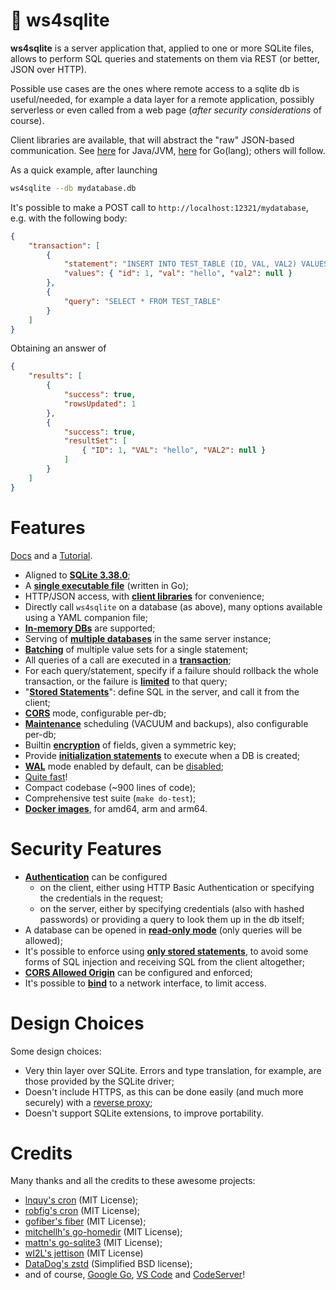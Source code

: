 # 🌱 ws4sqlite

**ws4sqlite** is a server application that, applied to one or more SQLite files, allows to perform SQL queries and statements on them via REST (or better, JSON over HTTP).

Possible use cases are the ones where remote access to a sqlite db is useful/needed, for example a data layer for a remote application, possibly serverless or even called from a web page (*after security considerations* of course).

Client libraries are available, that will abstract the "raw" JSON-based communication. See 
[here](https://github.com/proofrock/ws4sqlite-client-jvm) for Java/JVM, [here](https://github.com/proofrock/ws4sqlite-client-go) for Go(lang); others will follow.

As a quick example, after launching 

```bash
ws4sqlite --db mydatabase.db
```

It's possible to make a POST call to `http://localhost:12321/mydatabase`, e.g. with the following body:

```json
{
    "transaction": [
        {
            "statement": "INSERT INTO TEST_TABLE (ID, VAL, VAL2) VALUES (:id, :val, :val2)",
            "values": { "id": 1, "val": "hello", "val2": null }
        },
        {
            "query": "SELECT * FROM TEST_TABLE"
        }
    ]
}
```

Obtaining an answer of

```json
{
    "results": [
        {
            "success": true,
            "rowsUpdated": 1
        },
        {
            "success": true,
            "resultSet": [
                { "ID": 1, "VAL": "hello", "VAL2": null }
            ]
        }
    ]
}
```

# Features

[Docs](https://germ.gitbook.io/ws4sqlite/) and a [Tutorial](https://germ.gitbook.io/ws4sqlite/tutorial).

- Aligned to [**SQLite 3.38.0**](https://sqlite.org/releaselog/3_38_0.html);
- A [**single executable file**](https://germ.gitbook.io/ws4sqlite/documentation/installation) (written in Go);
- HTTP/JSON access, with [**client libraries**](https://germ.gitbook.io/ws4sqlite/client-libraries) for convenience;
- Directly call `ws4sqlite` on a database (as above), many options available using a YAML companion file;
- [**In-memory DBs**](https://germ.gitbook.io/ws4sqlite/documentation/configuration-file#path)  are supported;
- Serving of [**multiple databases**](https://germ.gitbook.io/ws4sqlite/documentation/configuration-file) in the same server instance;
- [**Batching**](https://germ.gitbook.io/ws4sqlite/documentation/requests#batch-parameter-values-for-a-statement) of multiple value sets for a single statement;
- All queries of a call are executed in a [**transaction**](https://germ.gitbook.io/ws4sqlite/documentation/requests);
- For each query/statement, specify if a failure should rollback the whole transaction, or the failure is [**limited**](https://germ.gitbook.io/ws4sqlite/documentation/errors#managed-errors) to that query;
- "[**Stored Statements**](https://germ.gitbook.io/ws4sqlite/documentation/stored-statements)": define SQL in the server, and call it from the client;
- [**CORS**](https://germ.gitbook.io/ws4sqlite/documentation/configuration-file#corsorigin) mode, configurable per-db;
- [**Maintenance**](https://germ.gitbook.io/ws4sqlite/documentation/maintenance) scheduling (VACUUM and backups), also configurable per-db;
- Builtin [**encryption**](https://germ.gitbook.io/ws4sqlite/documentation/encryption) of fields, given a symmetric key;
- Provide [**initialization statements**](https://germ.gitbook.io/ws4sqlite/documentation/configuration-file#initstatements) to execute when a DB is created;
- [**WAL**](https://sqlite.org/wal.html) mode enabled by default, can be [disabled](https://germ.gitbook.io/ws4sqlite/documentation/configuration-file#disablewalmode);
- [Quite fast](features/performances.md)!
- Compact codebase (~900 lines of code);
- Comprehensive test suite (`make do-test`);
- [**Docker images**](https://germ.gitbook.io/ws4sqlite/documentation/installation/docker), for amd64, arm and arm64.

# Security Features

* [**Authentication**](documentation/security.md#authentication) can be configured
  * on the client, either using HTTP Basic Authentication or specifying the credentials in the request;
  * on the server, either by specifying credentials (also with hashed passwords) or providing a query to look them up in the db itself;
* A database can be opened in [**read-only mode**](documentation/security.md#read-only-databases) (only queries will be allowed);
* It's possible to enforce using [**only stored statements**](documentation/security.md#stored-statements-to-prevent-sql-injection), to avoid some forms of SQL injection and receiving SQL from the client altogether;
* [**CORS Allowed Origin**](documentation/security.md#cors-allowed-origin) can be configured and enforced;
* It's possible to [**bind**](documentation/security.md#binding-to-a-network-interface) to a network interface, to limit access.

# Design Choices

Some design choices:

* Very thin layer over SQLite. Errors and type translation, for example, are those provided by the SQLite driver;
* Doesn't include HTTPS, as this can be done easily (and much more securely) with a [reverse proxy](documentation/security.md#use-a-reverse-proxy-if-going-on-the-internet);
* Doesn't support SQLite extensions, to improve portability.

# Credits

Many thanks and all the credits to these awesome projects:

- [lnquy's cron](https://github.com/lnquy/cron) (MIT License);
- [robfig's cron](https://github.com/robfig/cron) (MIT License);
- [gofiber's fiber](https://github.com/gofiber/fiber) (MIT License);
- [mitchellh's go-homedir](https://github.com/mitchellh/go-homedir) (MIT License);
- [mattn's go-sqlite3](https://github.com/mattn/go-sqlite3) (MIT License);
- [wI2L's jettison](https://github.com/wI2L/jettison) (MIT License)
- [DataDog's zstd](https://github.com/DataDog/zstd) (Simplified BSD license);
- and of course, [Google Go](https://go.dev), [VS Code](https://code.visualstudio.com) and [CodeServer](https://github.com/coder/code-server)!
